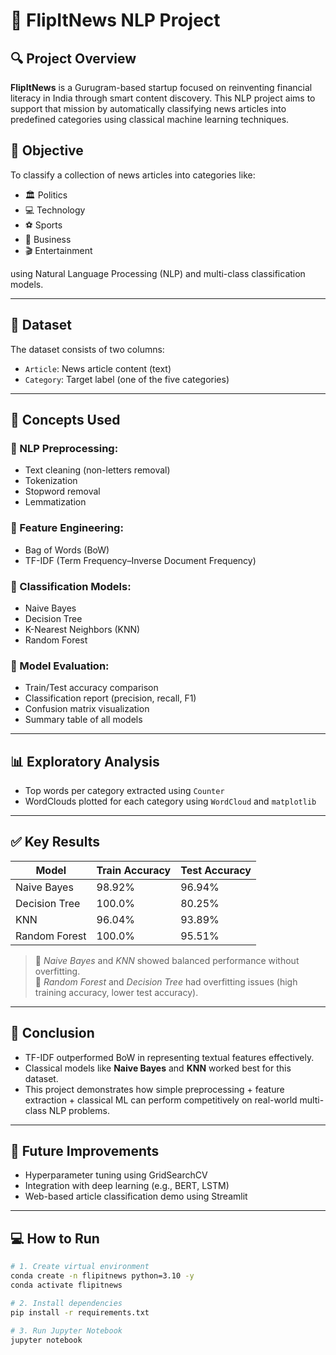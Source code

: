 # 📰 FlipItNews NLP Project

## 🔍 Project Overview

**FlipItNews** is a Gurugram-based startup focused on reinventing financial literacy in India through smart content discovery. This NLP project aims to support that mission by automatically classifying news articles into predefined categories using classical machine learning techniques.

## 🎯 Objective

To classify a collection of news articles into categories like:

- 🏛️ Politics
- 💻 Technology
- ⚽ Sports
- 💼 Business
- 🎬 Entertainment

using Natural Language Processing (NLP) and multi-class classification models.

---

## 📁 Dataset

The dataset consists of two columns:

- `Article`: News article content (text)
- `Category`: Target label (one of the five categories)

---

## 🧠 Concepts Used

### 📌 NLP Preprocessing:
- Text cleaning (non-letters removal)
- Tokenization
- Stopword removal
- Lemmatization

### 📌 Feature Engineering:
- Bag of Words (BoW)
- TF-IDF (Term Frequency–Inverse Document Frequency)

### 📌 Classification Models:
- Naive Bayes
- Decision Tree
- K-Nearest Neighbors (KNN)
- Random Forest

### 📌 Model Evaluation:
- Train/Test accuracy comparison
- Classification report (precision, recall, F1)
- Confusion matrix visualization
- Summary table of all models

---

## 📊 Exploratory Analysis

- Top words per category extracted using `Counter`
- WordClouds plotted for each category using `WordCloud` and `matplotlib`

---

## ✅ Key Results

| Model           | Train Accuracy | Test Accuracy |
|----------------|----------------|---------------|
| Naive Bayes     | 98.92%        | 96.94%        |
| Decision Tree   | 100.0%        | 80.25%        |
| KNN             | 96.04%        | 93.89%        |
| Random Forest   | 100.0%        | 95.51%        |

> 📌 *Naive Bayes* and *KNN* showed balanced performance without overfitting.  
> 📌 *Random Forest* and *Decision Tree* had overfitting issues (high training accuracy, lower test accuracy).

---

## 🧾 Conclusion

- TF-IDF outperformed BoW in representing textual features effectively.
- Classical models like **Naive Bayes** and **KNN** worked best for this dataset.
- This project demonstrates how simple preprocessing + feature extraction + classical ML can perform competitively on real-world multi-class NLP problems.

---

## 🔄 Future Improvements

- Hyperparameter tuning using GridSearchCV
- Integration with deep learning (e.g., BERT, LSTM)
- Web-based article classification demo using Streamlit

---

## 💻 How to Run

```bash
# 1. Create virtual environment
conda create -n flipitnews python=3.10 -y
conda activate flipitnews

# 2. Install dependencies
pip install -r requirements.txt

# 3. Run Jupyter Notebook
jupyter notebook
